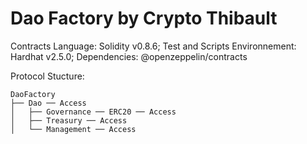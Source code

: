 # Dao Factory by Crypto Thibault

Contracts Language: Solidity v0.8.6;
Test and Scripts Environnement: Hardhat v2.5.0;
Dependencies: @openzeppelin/contracts

Protocol Stucture:

```
DaoFactory
├── Dao ── Access
│   ├── Governance ── ERC20 ── Access
│   ├── Treasury ── Access
│   └── Management ── Access
```
